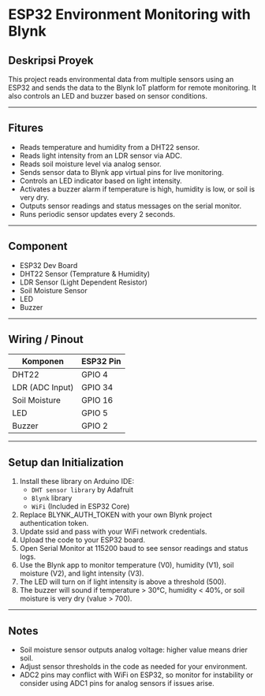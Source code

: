 # ESP32 Environment Monitoring with Blynk


## Deskripsi Proyek
This project reads environmental data from multiple sensors using an ESP32 and sends the data to the Blynk IoT platform for remote monitoring. It also controls an LED and buzzer based on sensor conditions.

---

## Fitures
-  Reads temperature and humidity from a DHT22 sensor.
- Reads light intensity from an LDR sensor via ADC.
- Reads soil moisture level via analog sensor.
- Sends sensor data to Blynk app virtual pins for live monitoring.
- Controls an LED indicator based on light intensity.
- Activates a buzzer alarm if temperature is high, humidity is low, or soil is very dry.
- Outputs sensor readings and status messages on the serial monitor.
- Runs periodic sensor updates every 2 seconds.
---

## Component
- ESP32 Dev Board
- DHT22 Sensor (Temprature & Humidity)
- LDR Sensor (Light Dependent Resistor)
- Soil Moisture Sensor
- LED
- Buzzer

---

## Wiring / Pinout

| Komponen          | ESP32 Pin    |
|-------------------|--------------|
| DHT22             | GPIO 4       |
| LDR (ADC Input)   | GPIO 34      |
| Soil Moisture     | GPIO 16      |
| LED               | GPIO 5       |
| Buzzer            | GPIO 2       |

---

## Setup dan Initialization

1. Install these library on Arduino IDE:
   - `DHT sensor library` by Adafruit
   - `Blynk` library
   - `WiFi` (Included in ESP32 Core)
2. Replace BLYNK_AUTH_TOKEN with your own Blynk project authentication token.
3. Update ssid and pass with your WiFi network credentials.
4. Upload the code to your ESP32 board.
5. Open Serial Monitor at 115200 baud to see sensor readings and status logs.
6. Use the Blynk app to monitor temperature (V0), humidity (V1), soil moisture (V2), and light intensity (V3).
7. The LED will turn on if light intensity is above a threshold (500).
8. The buzzer will sound if temperature > 30°C, humidity < 40%, or soil moisture is very dry (value > 700).

---

## Notes
- Soil moisture sensor outputs analog voltage: higher value means drier soil.
- Adjust sensor thresholds in the code as needed for your environment.
- ADC2 pins may conflict with WiFi on ESP32, so monitor for instability or consider using ADC1 pins for analog sensors if issues arise.